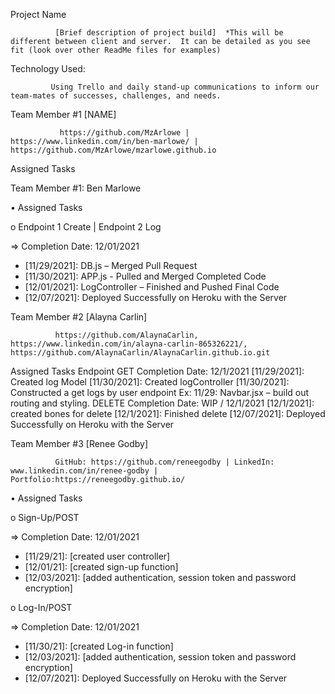 Project Name

              [Brief description of project build]  *This will be different between client and server.  It can be detailed as you see fit (look over other ReadMe files for examples)

Technology Used:

             Using Trello and daily stand-up communications to inform our team-mates of successes, challenges, and needs. 

Team Member #1  [NAME]

               https://github.com/MzArlowe | https://www.linkedin.com/in/ben-marlowe/ | https://github.com/MzArlowe/mzarlowe.github.io

Assigned Tasks

Team Member #1: Ben Marlowe
             
•	Assigned Tasks

o	Endpoint 1 Create | Endpoint 2 Log

=>	Completion Date: 12/01/2021
-	[11/29/2021]: DB.js – Merged Pull Request
-	[11/30/2021]: APP.js - Pulled and Merged Completed Code
-	[12/01/2021]: LogController – Finished and Pushed Final Code
-	[12/07/2021]: Deployed Successfully on Heroku with the Server

Team Member #2  [Alayna Carlin]

              https://github.com/AlaynaCarlin, https://www.linkedin.com/in/alayna-carlin-865326221/, https://github.com/AlaynaCarlin/AlaynaCarlin.github.io.git

Assigned Tasks
Endpoint GET
Completion Date: 12/1/2021
[11/29/2021]: Created log Model
[11/30/2021]: Created logController
[11/30/2021]: Constructed a get logs by user endpoint
Ex: 11/29: Navbar.jsx – build out routing and styling.
DELETE
Completion Date: WIP / 12/1/2021
[12/1/2021]: created bones for delete
[12/1/2021]: Finished delete
[12/07/2021]: Deployed Successfully on Heroku with the Server
 

Team Member #3  [Renee Godby]

              GitHub: https://github.com/reneegodby | LinkedIn: www.linkedin.com/in/renee-godby | Portfolio:https://reneegodby.github.io/

• Assigned Tasks

o Sign-Up/POST

=> Completion Date: 12/01/2021
- [11/29/21]: [created user controller]
- [12/01/21]: [created sign-up function]
- [12/03/2021]: [added authentication, session token and password encryption]

o Log-In/POST

 => Completion Date: 12/01/2021
- [11/30/21]: [created Log-in function]
- [12/03/2021]: [added authentication, session token and password encryption]
-	[12/07/2021]: Deployed Successfully on Heroku with the Server
